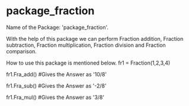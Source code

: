 # package_fraction
Name of the Package: 'package_fraction'.

With the help of this package we can perform Fraction addition, Fraction subtraction, Fraction multiplication, Fraction division and Fraction comparison.

How to use this package is mentioned below.
fr1 = Fraction(1,2,3,4)
 
fr1.Fra_add() #Gives the Answer as '10/8' 

fr1.Fra_sub() #Gives the Answer as '-2/8'

fr1.Fra_mul() #Gives the Answer as '3/8'
